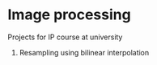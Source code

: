 # Image processing

Projects for IP course at university
1. Resampling using bilinear interpolation
